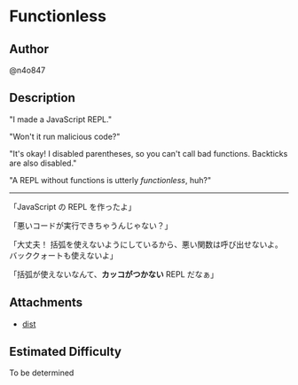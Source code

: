 # Functionless

## Author

@n4o847

## Description

<!-- ここに英語の問題文を書く -->

"I made a JavaScript REPL."

"Won't it run malicious code?"

"It's okay! I disabled parentheses, so you can't call bad functions. Backticks are also disabled."

"A REPL without functions is utterly _functionless_, huh?"

---

<!-- ここに日本語の問題文を書く -->

「JavaScript の REPL を作ったよ」

「悪いコードが実行できちゃうんじゃない？」

「大丈夫！ 括弧を使えないようにしているから、悪い関数は呼び出せないよ。バッククォートも使えないよ」

「括弧が使えないなんて、__カッコがつかない__ REPL だなぁ」

## Attachments

<!-- 添付ファイルのリストを書いてください。tar.gzなどで固めて配布する場合はディレクトリへのリンクを貼ってください。 -->

* [dist](dist)

## Estimated Difficulty

<!-- easy, easy-med, med, med-hard, hard -->

To be determined
